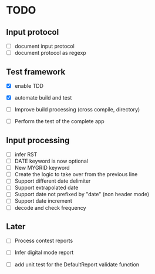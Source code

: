 # TODO

## Input protocol
* [ ] document input protocol
* [ ] document protocol as regexp

## Test framework
* [x] enable TDD
* [x] automate build and test
* [ ] Improve build processing (cross compile, directory)
* [ ] Perform the test of the complete app


## Input processing
* [ ] infer RST
* [ ] DATE keyword is now optional
* [ ] New MYGRID keyword
* [ ] Create the logic to take over from the previous line
* [ ] Support different date delimiter
* [ ] Support extrapolated date
* [ ] Support date not prefixed by "date" (non header mode)
* [ ] Support date increment
* [ ] decode and check frequency 

## Later 
* [ ] Process contest reports
* [ ] Infer digital mode report
* [ ] add unit test for the DefaultReport validate function


